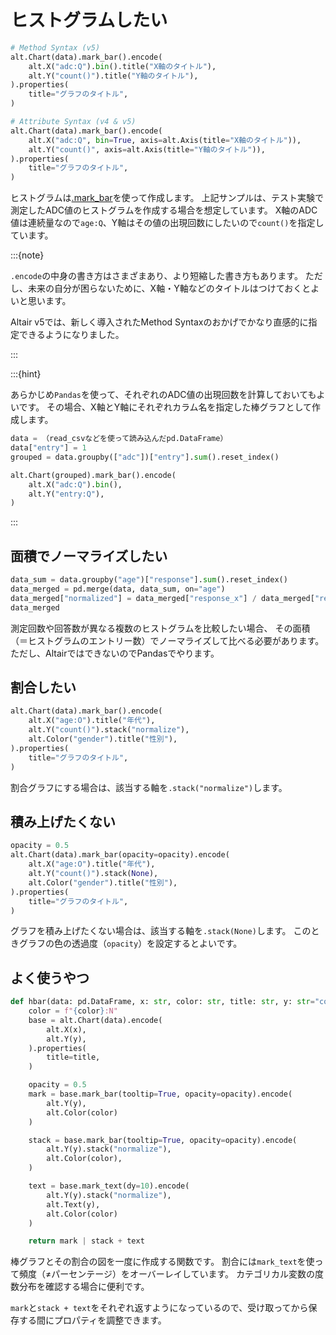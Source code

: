 # ヒストグラムしたい

```python
# Method Syntax (v5)
alt.Chart(data).mark_bar().encode(
    alt.X("adc:Q").bin().title("X軸のタイトル"),
    alt.Y("count()").title("Y軸のタイトル"),
).properties(
    title="グラフのタイトル",
)
```

```python
# Attribute Syntax (v4 & v5)
alt.Chart(data).mark_bar().encode(
    alt.X("adc:Q", bin=True, axis=alt.Axis(title="X軸のタイトル")),
    alt.Y("count()", axis=alt.Axis(title="Y軸のタイトル")),
).properties(
    title="グラフのタイトル",
)
```

ヒストグラムは[.mark_bar](https://altair-viz.github.io/user_guide/marks/bar.html)を使って作成します。
上記サンプルは、テスト実験で測定したADC値のヒストグラムを作成する場合を想定しています。
X軸のADC値は連続量なので``age:Q``、Y軸はその値の出現回数にしたいので``count()``を指定しています。

:::{note}

``.encode``の中身の書き方はさまざまあり、より短縮した書き方もあります。
ただし、未来の自分が困らないために、X軸・Y軸などのタイトルはつけておくとよいと思います。

Altair v5では、新しく導入されたMethod Syntaxのおかげでかなり直感的に指定できるようになりました。

:::

:::{hint}

あらかじめ``Pandas``を使って、それぞれのADC値の出現回数を計算しておいてもよいです。
その場合、X軸とY軸にそれぞれカラム名を指定した棒グラフとして作成します。

```python
data = （read_csvなどを使って読み込んだpd.DataFrame）
data["entry"] = 1
grouped = data.groupby(["adc"])["entry"].sum().reset_index()

alt.Chart(grouped).mark_bar().encode(
    alt.X("adc:Q").bin(),
    alt.Y("entry:Q"),
)
```

:::

## 面積でノーマライズしたい

```python
data_sum = data.groupby("age")["response"].sum().reset_index()
data_merged = pd.merge(data, data_sum, on="age")
data_merged["normalized"] = data_merged["response_x"] / data_merged["response_y"]
data_merged
```

測定回数や回答数が異なる複数のヒストグラムを比較したい場合、
その面積（＝ヒストグラムのエントリー数）でノーマライズして比べる必要があります。
ただし、AltairではできないのでPandasでやります。

## 割合したい

```python
alt.Chart(data).mark_bar().encode(
    alt.X("age:O").title("年代"),
    alt.Y("count()").stack("normalize"),
    alt.Color("gender").title("性別"),
).properties(
    title="グラフのタイトル",
)
```

割合グラフにする場合は、該当する軸を``.stack("normalize")``します。

## 積み上げたくない

```python
opacity = 0.5
alt.Chart(data).mark_bar(opacity=opacity).encode(
    alt.X("age:O").title("年代"),
    alt.Y("count()").stack(None),
    alt.Color("gender").title("性別"),
).properties(
    title="グラフのタイトル",
)
```

グラフを積み上げたくない場合は、該当する軸を``.stack(None)``します。
このときグラフの色の透過度（``opacity``）を設定するとよいです。


## よく使うやつ

```python
def hbar(data: pd.DataFrame, x: str, color: str, title: str, y: str="count()"):
    color = f"{color}:N"
    base = alt.Chart(data).encode(
        alt.X(x),
        alt.Y(y),
    ).properties(
        title=title,
    )

    opacity = 0.5
    mark = base.mark_bar(tooltip=True, opacity=opacity).encode(
        alt.Y(y),
        alt.Color(color)
    )

    stack = base.mark_bar(tooltip=True, opacity=opacity).encode(
        alt.Y(y).stack("normalize"),
        alt.Color(color),
    )

    text = base.mark_text(dy=10).encode(
        alt.Y(y).stack("normalize"),
        alt.Text(y),
        alt.Color(color)
    )

    return mark | stack + text
```

棒グラフとその割合の図を一度に作成する関数です。
割合には``mark_text``を使って頻度（≠パーセンテージ）をオーバーレイしています。
カテゴリカル変数の度数分布を確認する場合に便利です。

``mark``と``stack + text``をそれぞれ返すようになっているので、受け取ってから保存する間にプロパティを調整できます。
